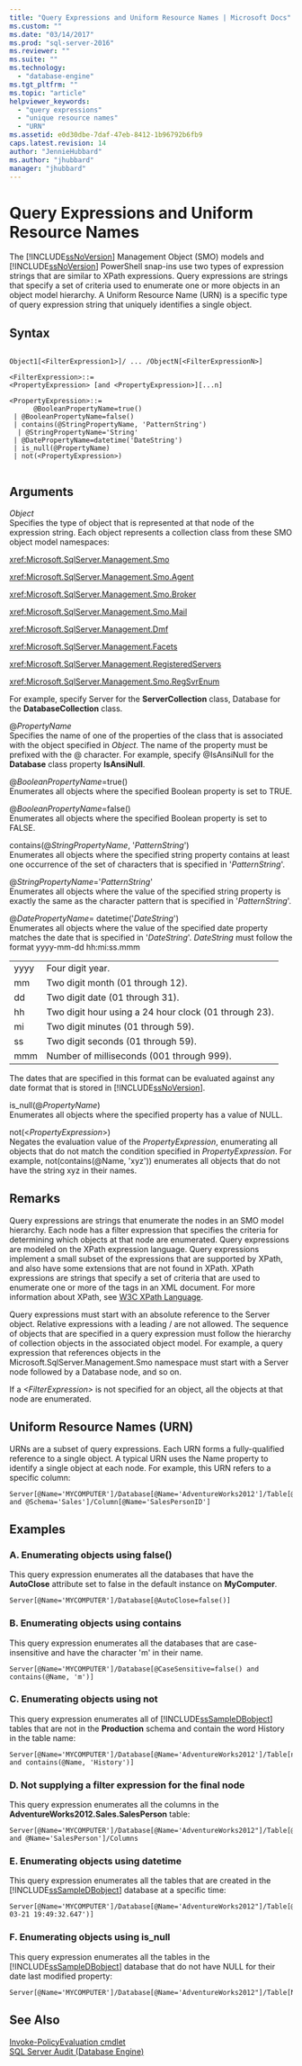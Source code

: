 ```yaml
---
title: "Query Expressions and Uniform Resource Names | Microsoft Docs"
ms.custom: ""
ms.date: "03/14/2017"
ms.prod: "sql-server-2016"
ms.reviewer: ""
ms.suite: ""
ms.technology: 
  - "database-engine"
ms.tgt_pltfrm: ""
ms.topic: "article"
helpviewer_keywords: 
  - "query expressions"
  - "unique resource names"
  - "URN"
ms.assetid: e0d30dbe-7daf-47eb-8412-1b96792b6fb9
caps.latest.revision: 14
author: "JennieHubbard"
ms.author: "jhubbard"
manager: "jhubbard"
---
```

# Query Expressions and Uniform Resource Names
  The [!INCLUDE[ssNoVersion](../includes/ssnoversion-md.md)] Management Object (SMO) models and [!INCLUDE[ssNoVersion](../includes/ssnoversion-md.md)] PowerShell snap-ins use two types of expression strings that are similar to XPath expressions. Query expressions are strings that specify a set of criteria used to enumerate one or more objects in an object model hierarchy. A Uniform Resource Name (URN) is a specific type of query expression string that uniquely identifies a single object.  
  
## Syntax  
  
```  
  
Object1[<FilterExpression1>]/ ... /ObjectN[<FilterExpressionN>]  
  
<FilterExpression>::=  
<PropertyExpression> [and <PropertyExpression>][...n]  
  
<PropertyExpression>::=  
      @BooleanPropertyName=true()  
 | @BooleanPropertyName=false()  
 | contains(@StringPropertyName, 'PatternString')  
  | @StringPropertyName='String'  
 | @DatePropertyName=datetime('DateString')  
 | is_null(@PropertyName)  
 | not(<PropertyExpression>)  
  
```  
  
## Arguments  
 *Object*  
 Specifies the type of object that is represented at that node of the expression string. Each object represents a collection class from these SMO object model namespaces:  
  
 <xref:Microsoft.SqlServer.Management.Smo>  
  
 <xref:Microsoft.SqlServer.Management.Smo.Agent>  
  
 <xref:Microsoft.SqlServer.Management.Smo.Broker>  
  
 <xref:Microsoft.SqlServer.Management.Smo.Mail>  
  
 <xref:Microsoft.SqlServer.Management.Dmf>  
  
 <xref:Microsoft.SqlServer.Management.Facets>  
  
 <xref:Microsoft.SqlServer.Management.RegisteredServers>  
  
 <xref:Microsoft.SqlServer.Management.Smo.RegSvrEnum>  
  
 For example, specify Server for the **ServerCollection** class, Database for the **DatabaseCollection** class.  
  
 @*PropertyName*  
 Specifies the name of one of the properties of the class that is associated with the object specified in *Object*. The name of the property must be prefixed with the @ character. For example, specify @IsAnsiNull for the **Database** class property **IsAnsiNull**.  
  
 @*BooleanPropertyName*=true()  
 Enumerates all objects where the specified Boolean property is set to TRUE.  
  
 @*BooleanPropertyName*=false()  
 Enumerates all objects where the specified Boolean property is set to FALSE.  
  
 contains(@*StringPropertyName*, '*PatternString*')  
 Enumerates all objects where the specified string property contains at least one occurrence of the set of characters that is specified in '*PatternString*'.  
  
 @*StringPropertyName*='*PatternString*'  
 Enumerates all objects where the value of the specified string property is exactly the same as the character pattern that is specified in '*PatternString*'.  
  
 @*DatePropertyName*= datetime('*DateString*')  
 Enumerates all objects where the value of the specified date property matches the date that is specified in '*DateString*'. *DateString* must follow the format yyyy-mm-dd hh:mi:ss.mmm  
  
|||  
|-|-|  
|yyyy|Four digit year.|  
|mm|Two digit month (01 through 12).|  
|dd|Two digit date (01 through 31).|  
|hh|Two digit hour using a 24 hour clock (01 through 23).|  
|mi|Two digit minutes (01 through 59).|  
|ss|Two digit seconds (01 through 59).|  
|mmm|Number of milliseconds (001 through 999).|  
  
 The dates that are specified in this format can be evaluated against any date format that is stored in [!INCLUDE[ssNoVersion](../includes/ssnoversion-md.md)].  
  
 is_null(@*PropertyName*)  
 Enumerates all objects where the specified property has a value of NULL.  
  
 not(\<*PropertyExpression*>)  
 Negates the evaluation value of the *PropertyExpression*, enumerating all objects that do not match the condition specified in *PropertyExpression*. For example, not(contains(@Name, 'xyz')) enumerates all objects that do not have the string xyz in their names.  
  
## Remarks  
 Query expressions are strings that enumerate the nodes in an SMO model hierarchy. Each node has a filter expression that specifies the criteria for determining which objects at that node are enumerated. Query expressions are modeled on the XPath expression language. Query expressions implement a small subset of the expressions that are supported by XPath, and also have some extensions that are not found in XPath. XPath expressions are strings that specify a set of criteria that are used to enumerate one or more of the tags in an XML document. For more information about XPath, see [W3C XPath Language](http://www.w3.org/TR/xpath20/).  
  
 Query expressions must start with an absolute reference to the Server object. Relative expressions with a leading / are not allowed. The sequence of objects that are specified in a query expression must follow the hierarchy of collection objects in the associated object model. For example, a query expression that references objects in the Microsoft.SqlServer.Management.Smo namespace must start with a Server node followed by a Database node, and so on.  
  
 If a *\<FilterExpression>* is not specified for an object, all the objects at that node are enumerated.  
  
## Uniform Resource Names (URN)  
 URNs are a subset of query expressions. Each URN forms a fully-qualified reference to a single object. A typical URN uses the Name property to identify a single object at each node. For example, this URN refers to a specific column:  
  
```  
Server[@Name='MYCOMPUTER']/Database[@Name='AdventureWorks2012']/Table[@Name='SalesPerson' and @Schema='Sales']/Column[@Name='SalesPersonID']  
```  
  
## Examples  
  
### A. Enumerating objects using false()  
 This query expression enumerates all the databases that have the **AutoClose** attribute set to false in the default instance on **MyComputer**.  
  
```  
Server[@Name='MYCOMPUTER']/Database[@AutoClose=false()]  
```  
  
### B. Enumerating objects using contains  
 This query expression enumerates all the databases that are case-insensitive and have the character 'm' in their name.  
  
```  
Server[@Name='MYCOMPUTER']/Database[@CaseSensitive=false() and contains(@Name, 'm')]   
```  
  
### C. Enumerating objects using not  
 This query expression enumerates all of [!INCLUDE[ssSampleDBobject](../includes/sssampledbobject-md.md)] tables that are not in the **Production** schema and contain the word History in the table name:  
  
```  
Server[@Name='MYCOMPUTER']/Database[@Name='AdventureWorks2012']/Table[not(@Schema='Production') and contains(@Name, 'History')]  
```  
  
### D. Not supplying a filter expression for the final node  
 This query expression enumerates all the columns in the **AdventureWorks2012.Sales.SalesPerson** table:  
  
```  
Server[@Name='MYCOMPUTER']/Database[@Name='AdventureWorks2012"]/Table[@Schema='Sales' and @Name='SalesPerson']/Columns  
```  
  
### E. Enumerating objects using datetime  
 This query expression enumerates all the tables that are created in the [!INCLUDE[ssSampleDBobject](../includes/sssampledbobject-md.md)] database at a specific time:  
  
```  
Server[@Name='MYCOMPUTER']/Database[@Name='AdventureWorks2012"]/Table[@CreateDate=datetime('2008-03-21 19:49:32.647')]  
```  
  
### F. Enumerating objects using is_null  
 This query expression enumerates all the tables in the [!INCLUDE[ssSampleDBobject](../includes/sssampledbobject-md.md)] database that do not have NULL for their date last modified property:  
  
```  
Server[@Name='MYCOMPUTER']/Database[@Name='AdventureWorks2012"]/Table[Not(is_null(@DateLastModified))]  
```  
  
## See Also  
 [Invoke-PolicyEvaluation cmdlet](../powershell/invoke-policyevaluation-cmdlet.md)   
 [SQL Server Audit &#40;Database Engine&#41;](../relational-databases/security/auditing/sql-server-audit-database-engine.md)  
  
  